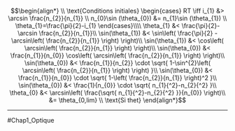 
$$\begin{align*} \\
\text{Conditions initiales}
\begin{cases}
    RT \iff i_{1} &> \arcsin \frac{n_{2}}{n_{1}} \\ n_{0}\sin (\theta_{0}) &= n_{1}\sin (\theta_{1}) \\ \theta_{1}=\frac{\pi}{2}-i_{1}
\end{cases}\\\\
\theta_{1} &< \frac{\pi}{2}-\arcsin \frac{n_{2}}{n_{1}}\\
\sin(\theta_{1}) &< \sin\left( \frac{\pi}{2} - \arcsin\left( \frac{n_{2}}{n_{1}} \right) \right)\\
\sin(\theta_{1}) &< \cos\left( \arcsin\left( \frac{n_{2}}{n_{1}} \right) \right)\\
\sin(\theta_{0}) &< \frac{n_{1}}{n_{0}} \cos\left( \arcsin\left( \frac{n_{2}}{n_{1}} \right) \right)\\
\sin(\theta_{0}) &< \frac{n_{1}}{n_{2}} \cdot \sqrt{ 1-\sin^{2}\left( \arcsin\left( \frac{n_{2}}{n_{1}} \right) \right) }\\
\sin(\theta_{0}) &< \frac{n_{1}}{n_{0}} \cdot \sqrt{ 1-\left( \frac{n_{2}}{n_{1}} \right)^2 }\\
\sin(\theta_{0}) &< \frac{1}{n_{0}} \cdot \sqrt{ n_{1}{^2}-n_{2}{^2} }\\
\theta_{0} &< \arcsin\left( \frac{\sqrt{ n_{1}{^2}-n_{2}{^2} }}{n_{0}} \right)\\
&= \theta_{0,lim}
\\
\text{Si thet}
\end{align*}$$
___
#Chap1_Optique 
